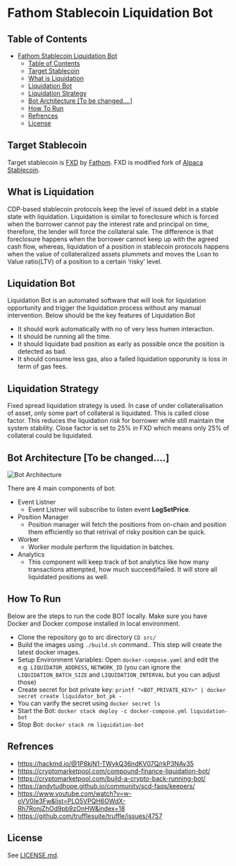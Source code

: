 # Fathom Stablecoin Liquidation Bot

## Table of Contents

- [Fathom Stablecoin Liquidation Bot](#fathom-stablecoin-liquidation-bot)
  - [Table of Contents](#table-of-contents)
  - [Target Stablecoin](#target-stablecoin)
  - [What is Liquidation](#what-is-liquidation)
  - [Liquidation Bot](#liquidation-bot)
  - [Liquidation Strategy](#liquidation-strategy)
  - [Bot Architecture \[To be changed....\]](#bot-architecture-to-be-changed)
  - [How To Run](#how-to-run)
  - [Refrences](#refrences)
  - [License](#license)

## Target Stablecoin

Target stablecoin is [FXD](https://github.com/Into-the-Fathom/fathom-stablecoin-smart-contracts) by [Fathom](fathom.fi).
FXD is modified fork of [Alpaca Stablecoin](https://github.com/alpaca-finance/alpaca-stablecoin).

## What is Liquidation
CDP-based stablecoin protocols keep the level of issued debt in a stable state with liquidation. Liquidation is similar to foreclosure which is forced when the borrower cannot pay the interest rate and principal on time, therefore, the lender will force the collateral sale. The difference is that foreclosure happens when the borrower cannot keep up with the agreed cash flow, whereas, liquidation of a position in stablecoin protocols happens when the value of collateralized assets plummets and moves the Loan to Value ratio(LTV) of a position to a certain ‘risky’ level.

## Liquidation Bot
Liquidation Bot is an automated software that will look for liquidation opportunity and trigger the liquidation process without any manual intervention. Below should be the key features of Liquidation Bot
- It should work automatically with no of very less humen interaction.
- It should be running all the time.
- It should liquidate bad position as early as possible once the position is detected as bad.
- It should consume less gas, also a failed liquidation opporunity is loss in term of gas fees.

## Liquidation Strategy
Fixed spread liquidation strategy is used. In case of under collateralisation of asset, only some part of collateral is liquidated. This is called close factor. This reduces the liquidation risk for borrower while still maintain the system stability. Close factor is set to 25% in FXD which means only 25% of collateral could be liquidated.

## Bot Architecture [To be changed....]
![Bot Architecture](./liquidation-bot/design-docs/liquidation_bot_v1.0.jpg?raw=true "Liquidator Bot")

There are 4 main components of bot:
- Event Listner
    - Event Listner will subscribe to listen event **LogSetPrice**. 
- Position Manager
    - Position manager will fetch the positions from on-chain and position them efficiently so that retrival of risky position can be quick. 
- Worker
  - Worker module perform the liquidation in batches.  
- Analytics
  - This component will keep track of bot analytics like how many transactions attempted, how much succeed/failed. It will store all liquidated positions as well.

## How To Run
Below are the steps to run the code BOT locally. Make sure you have Docker and Docker compose installed in local environment.
- Clone the repository go to src directory `CD src/`
- Build the images using `./build.sh` command.. This step will create the latest docker images.
- Setup Environment Variables: Open `docker-compose.yaml` and edit the e.g. `LIQUIDATOR_ADDRESS`, `NETWORK_ID` (you can ignore the `LIQUIDATION_BATCH_SIZE` and `LIQUIDATION_INTERVAL` but you can adjust those) 
- Create secret for bot private key: `printf "<BOT_PRIVATE_KEY>" | docker secret create liquidator_bot_pk -`
- You can varify the secret using `docker secret ls` 
- Start the Bot: `docker stack deploy -c docker-compose.yml liquidation-bot`
- Stop Bot: `docker stack rm liquidation-bot`


## Refrences
 - https://hackmd.io/@1P8kjN1-TWykQ36ndKV07Q/rkP3NAv35
 - https://cryptomarketpool.com/compound-finance-liquidation-bot/
 - https://cryptomarketpool.com/build-a-crypto-back-running-bot/
 - https://andytudhope.github.io/community/scd-faqs/keepers/
 - https://www.youtube.com/watch?v=w-oVV0Ie3Fw&list=PLO5VPQH6OWdX-Rh7RonjZhOd9pb9zOnHW&index=18
 - https://github.com/trufflesuite/truffle/issues/4757

## License

See [LICENSE.md](./LICENSE.md).
